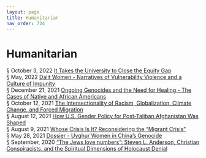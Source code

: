 ```yaml
---
layout: page
title: Humanitarian 
nav_order: 724 
---
```


# Humanitarian
§ October 3, 2022 [It Takes the University to Close the Equity Gap](https://archive-i.bsafes.com/docs/I/It-Takes-the-University-to-Close-the-Equity-Gap/)  
§ May, 2022 [Dalit Women - Narratives of Vulnerability Violence and a Culture of Impunity](https://archive-d.bsafes.com/docs/D/Dalit-Women-Narratives-of-Vulnerability-Violence-and-a-Culture-of-Impunity/)  
§ December 21, 2021 [Ongoing Genocides and the Need for Healing - The Cases of Native and African Americans](https://archive-o.bsafes.com/docs/O/Ongoing-Genocides-and-the-Need-for-Healing-The-Cases-of-Native-and-African-Americans/)  
§ October 12, 2021 [The Intersectionality of Racism, Globalization, Climate Change, and Forced Migration](https://archive-t.bsafes.com/docs/T/The-Intersectionality-of-Racism-Globalization-Climate-Change-and-Forced-Migration/)  
§ August 12, 2021 [How U.S. Gender Policy for Post-Taliban Afghanistan Was Shaped](https://archive-h.bsafes.com/docs/H/How-U.S.-Gender-Policy-for-Post-Taliban-Afghanistan-Was-Shaped/)  
§ August 9, 2021 [Whose Crisis Is It? Reconsidering the “Migrant Crisis”](https://archive-w.bsafes.com/docs/W/Whose-Crisis-Is-It-Reconsidering-the-Migrant-Crisis/)  
§ May 28, 2021 [Dossier - Uyghur Women in China’s Genocide](https://archive-d.bsafes.com/docs/D/Dossier-Uyghur-Women-in-China’s-Genocide/)  
§ September, 2020 [“The Jews love numbers”: Steven L. Anderson, Christian Conspiracists, and the Spiritual Dimensions of Holocaust Denial](https://archive-t.bsafes.com/docs/T/Spiritual-Dimensions-of-Holocaust-Denial/)   
